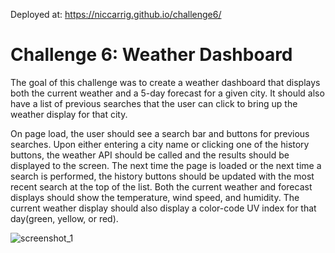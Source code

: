 Deployed at: https://niccarrig.github.io/challenge6/

# Challenge 6: Weather Dashboard

The goal of this challenge was to create a weather dashboard that displays both the current weather and a 5-day forecast for a given city. It should also have a list of previous searches that the user can click to bring up the weather display for that city.

On page load, the user should see a search bar and buttons for previous searches. Upon either entering a city name or clicking one of the history buttons, the weather API should be called and the results should be displayed to the screen. The next time the page is loaded or the next time a search is performed, the history buttons should be updated with the most recent search at the top of the list. 
Both the current weather and forecast displays should show the temperature, wind speed, and humidity. The current weather display should also display a color-code UV index for that day(green, yellow, or red).

![screenshot_1](https://user-images.githubusercontent.com/101528994/168241765-52731605-c0f4-4211-ac1c-b1924ae6fcdf.png)
